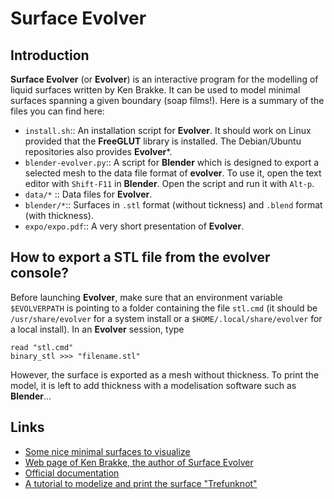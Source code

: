 # Surface Evolver

## Introduction

**Surface Evolver** (or **Evolver**) is an interactive program for the modelling of liquid surfaces written by Ken Brakke.
It can be used to model minimal surfaces spanning a given boundary (soap films!).
Here is a summary of the files you can find here:

* `install.sh`:: An installation script for **Evolver**. It should work on Linux provided that the **FreeGLUT** library is installed. The Debian/Ubuntu repositories also provides **Evolver***.
* `blender-evolver.py`:: A script for **Blender** which is designed to export a selected mesh to the data file format of **evolver**. To use it, open the text editor with `Shift-F11` in **Blender**. Open the script and run it with `Alt-p`.
* `data/*` :: Data files for **Evolver**.
* `blender/*`:: Surfaces in `.stl` format (without tickness) and `.blend` format (with thickness).
* `expo/expo.pdf`:: A very short presentation of **Evolver**.

## How to export a STL file from the evolver console?

Before launching **Evolver**, make sure that an environment variable `$EVOLVERPATH` is pointing to a folder containing the file `stl.cmd` (it should be `/usr/share/evolver` for a system install or a `$HOME/.local/share/evolver` for a local install).
In an **Evolver** session, type

```
read "stl.cmd"
binary_stl >>> "filename.stl"
```

However, the surface is exported as a mesh without thickness.
To print the model, it is left to add thickness with a modelisation software such as **Blender**...

## Links

* [Some nice minimal surfaces to visualize](http://www.mas.ucy.ac.cy/~clabou01/galerie.html)
* [Web page of Ken Brakke, the author of Surface Evolver](https://facstaff.susqu.edu/brakke/)
* [Official documentation](http://facstaff.susqu.edu/brakke/evolver/html/evolver.htm)
* [A tutorial to modelize and print the surface "Trefunknot"](https://www.thingiverse.com/thing:1559227)
